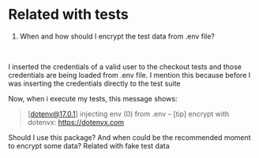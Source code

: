 # Related with tests
1. When and how should I encrypt the test data from .env file?

<br>

I inserted the credentials of a valid user to the checkout tests and those credentials are being loaded from .env file. I mention this because before I was inserting the credentials directly to the test suite

Now, when i execute my tests, this message shows: 
> [dotenv@17.0.1] injecting env (0) from .env – [tip] encrypt with dotenvx: https://dotenvx.com

Should I use this package? And when could be the recommended moment to encrypt some data? Related with fake test data
